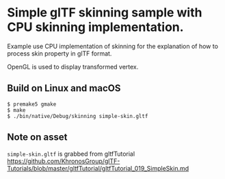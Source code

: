# Simple glTF skinning sample with CPU skinning implementation.

Example use CPU implementation of skinning for the explanation of how to process skin property in glTF format.

OpenGL is used to display transformed vertex.

## Build on Linux and macOS

```
$ premake5 gmake
$ make
$ ./bin/native/Debug/skinning simple-skin.gltf
```

## Note on asset

`simple-skin.gltf` is grabbed from gltfTutorial https://github.com/KhronosGroup/glTF-Tutorials/blob/master/gltfTutorial/gltfTutorial_019_SimpleSkin.md
